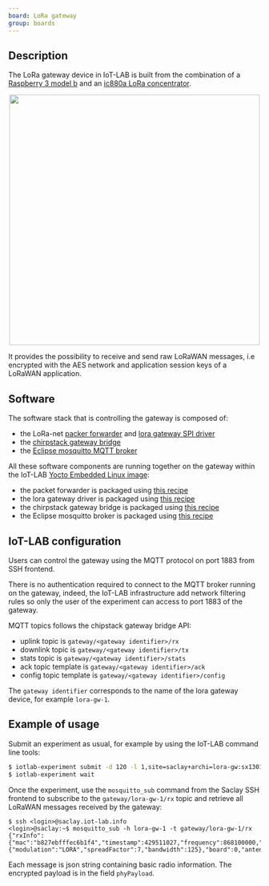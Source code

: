 ```yaml
---
board: LoRa gateway
group: boards
---
```


## Description

The LoRa gateway device in IoT-LAB is built from the combination of a
[Raspberry 3 model b](https://www.raspberrypi.org/products/raspberry-pi-3-model-b/)
and an [ic880a LoRa concentrator](https://wireless-solutions.de/products/lora/radio-modules/ic880a-spi/).

<div style="text-align:center">
<img src="{{ '/assets/images/docs/boards/lora-gw/' | relative_url}}lora-gw.png" style="width:500px;"/>
</div>

It provides the possibility to receive and send raw LoRaWAN messages, i.e
encrypted with the AES network and application session keys of a LoRaWAN
application.

## Software

The software stack that is controlling the gateway is composed of:
- the LoRa-net [packer forwarder](https://github.com/Lora-net/packet_forwarder)
  and [lora gateway SPI driver](https://github.com/Lora-net/lora_gateway)
- the [chirpstack gateway bridge](https://www.chirpstack.io/gateway-bridge/overview/)
- the [Eclipse mosquitto MQTT broker](https://mosquitto.org/)

All these software components are running together on the gateway within the
IoT-LAB [Yocto Embedded Linux image](https://github.com/iot-lab/iot-lab-yocto):
- the packet forwarder is packaged using [this recipe](https://github.com/iot-lab/iot-lab-yocto/blob/master/meta-iotlab/recipes-support/lora-packet-forwarder/lora-packet-forwarder_4.0.1.bb)
- the lora gateway driver is packaged using [this recipe](https://github.com/iot-lab/iot-lab-yocto/blob/master/meta-iotlab/recipes-support/lora-gateway/lora-gateway_5.0.1.bb)
- the chirpstack gateway bridge is packaged using [this recipe](https://github.com/iot-lab/iot-lab-yocto/blob/master/meta-iotlab/recipes-support/lora-gateway-bridge/lora-gateway-bridge_2.6.0.bb)
- the Eclipse mosquitto broker is packaged using [this recipe](https://github.com/iot-lab/iot-lab-yocto/blob/master/meta-iotlab/recipes-connectivity/mosquitto/mosquitto.inc)

## IoT-LAB configuration

Users can control the gateway using the MQTT protocol on port 1883 from SSH
frontend.

There is no authentication required to connect to the MQTT broker
running on the gateway, indeed, the IoT-LAB infrastructure add network
filtering rules so only the user of the experiment can access to port 1883 of
the gateway.

MQTT topics follows the chipstack gateway bridge API:
- uplink topic is `gateway/<gateway identifier>/rx`
- downlink topic is `gateway/<gateway identifier>/tx`
- stats topic is `gateway/<gateway identifier>/stats`
- ack topic template is `gateway/<gateway identifier>/ack`
- config topic template is `gateway/<gateway identifier>/config`

The `gateway identifier` corresponds to the name of the lora gateway device,
for example `lora-gw-1`.

## Example of usage

Submit an experiment as usual, for example by using the IoT-LAB command line
tools:

```bash
$ iotlab-experiment submit -d 120 -l 1,site=saclay+archi=lora-gw:sx1301
$ iotlab-experiment wait
```

Once the experiment, use the `mosquitto_sub` command from the Saclay SSH
frontend to subscribe to the `gateway/lora-gw-1/rx` topic and retrieve all
LoRaWAN messages received by the gateway:

```
$ ssh <login>@saclay.iot-lab.info
<login>@saclay:~$ mosquitto_sub -h lora-gw-1 -t gateway/lora-gw-1/rx
{"rxInfo":{"mac":"b827ebfffec6b1f4","timestamp":429511027,"frequency":868100000,"channel":0,"rfChain":1,"crcStatus":1,"codeRate":"4/5","rssi":-51,"loRaSNR":10,"size":23,"dataRate":{"modulation":"LORA","spreadFactor":7,"bandwidth":125},"board":0,"antenna":0},"phyPayload":"AC+wANB+1bNwXIj0n4QiqwA8LfdqBkY="}
```

Each message is json string containing basic radio information. The encrypted
payload is in the field `phyPayload`.
